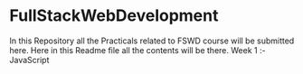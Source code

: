 # FullStackWebDevelopment
In this Repository all the Practicals related to FSWD course will be submitted here.
Here in this Readme file all the contents will be there.
Week 1 :- JavaScript
